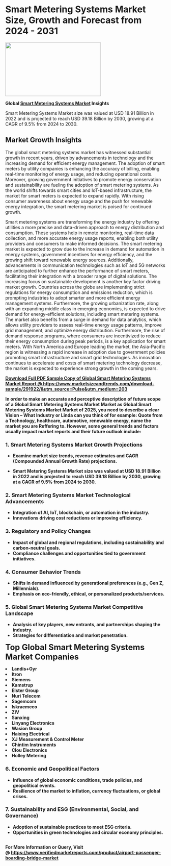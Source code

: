 <H1>Smart Metering Systems Market Size, Growth and Forecast from 2024 - 2031</H1><img class="aligncenter size-medium wp-image-584254" src="https://thirdeyenews.in/wp-content/uploads/2024/09/Global-Market-Research-300x168.jpeg" alt="" width="300" height="168" /><p><strong>Global&nbsp;<a href="https://www.marketsizeandtrends.com/download-sample/291922/&amp;utm_source=Pulse&amp;utm_medium=203">Smart Metering Systems Market</a> Insights</strong></p><p>Smart Metering Systems Market size was valued at USD 18.91 Billion in 2022 and is projected to reach USD 39.18 Billion by 2030, growing at a CAGR of 9.5% from 2024 to 2030.</p><p><h2>Market Growth Insights</h2> <p>The global smart metering systems market has witnessed substantial growth in recent years, driven by advancements in technology and the increasing demand for efficient energy management. The adoption of smart meters by utility companies is enhancing the accuracy of billing, enabling real-time monitoring of energy usage, and reducing operational costs. Moreover, growing government initiatives to promote energy conservation and sustainability are fueling the adoption of smart metering systems. As the world shifts towards smart cities and IoT-based infrastructure, the market for smart meters is expected to expand rapidly. With rising consumer awareness about energy usage and the push for renewable energy integration, the smart metering market is poised for continued growth.</p> <p><strong><a href="#"></a></strong></p> <p>Smart metering systems are transforming the energy industry by offering utilities a more precise and data-driven approach to energy distribution and consumption. These systems help in remote monitoring, real-time data collection, and more accurate energy usage reports, enabling both utility providers and consumers to make informed decisions. The smart metering market is expected to grow due to the increase in demand for automation in energy systems, government incentives for energy efficiency, and the growing shift toward renewable energy sources. Additionally, advancements in communication technologies such as IoT and 5G networks are anticipated to further enhance the performance of smart meters, facilitating their integration with a broader range of digital solutions. The increasing focus on sustainable development is another key factor driving market growth. Countries across the globe are implementing strict regulations for energy consumption and emissions reduction, which is prompting industries to adopt smarter and more efficient energy management systems. Furthermore, the growing urbanization rate, along with an expanding middle class in emerging economies, is expected to drive demand for energy-efficient solutions, including smart metering systems. The market also benefits from a surge in demand for data analytics, which allows utility providers to assess real-time energy usage patterns, improve grid management, and optimize energy distribution. Furthermore, the rise of demand response programs, where consumers are incentivized to reduce their energy consumption during peak periods, is a key application for smart meters. With North America and Europe leading the market, the Asia-Pacific region is witnessing a rapid increase in adoption due to government policies promoting smart infrastructure and smart grid technologies. As innovation continues to accelerate and costs of smart metering technology decrease, the market is expected to experience strong growth in the coming years. <p><strong><a href="#"></p><p><span class=""><strong>Download Full PDF Sample Copy of Global Smart Metering Systems Market Report</strong> @ <a href="https://www.marketsizeandtrends.com/download-sample/291922/&amp;utm_source=Pulse&amp;utm_medium=203" target="_blank">https://www.marketsizeandtrends.com/download-sample/291922/&amp;utm_source=Pulse&amp;utm_medium=203</a></span></p><p>In order to make an accurate and perceptive description of future scope of a Global&nbsp;Smart Metering Systems Market Market as Global&nbsp;Smart Metering Systems Market Market of 2025, you need to describe a clear Vision &ndash; What Industry or Linda can you think of for example: Quote from a Technology, healthcare, automotive, renewable energy, name the market you are Reffering to. However, some general trends and factors usually impact market reports and their future outlook include:</p><h3>1.&nbsp;<strong>Smart Metering Systems Market Growth Projections</strong></h3><ul><li>Examine market size trends, revenue estimates and CAGR (Compounded Annual Growth Rate) projections.</li><li><p>Smart Metering Systems Market size was valued at USD 18.91 Billion in 2022 and is projected to reach USD 39.18 Billion by 2030, growing at a CAGR of 9.5% from 2024 to 2030.</p></li></ul><h3>2.&nbsp;<strong>Smart Metering Systems Market Technological Advancements</strong></h3><ul><li>Integration of AI, IoT, blockchain, or automation in the industry.</li><li>Innovations driving cost reductions or improving efficiency.</li></ul><h3>3.&nbsp;<strong>Regulatory and Policy Changes</strong></h3><ul><li>Impact of global and regional regulations, including sustainability and carbon-neutral goals.</li><li>Compliance challenges and opportunities tied to government initiatives.</li></ul><h3>4.&nbsp;<strong>Consumer Behavior Trends</strong></h3><ul><li>Shifts in demand influenced by generational preferences (e.g., Gen Z, Millennials).</li><li>Emphasis on eco-friendly, ethical, or personalized products/services.</li></ul><h3>5.&nbsp;<strong>Global Smart Metering Systems Market Competitive Landscape</strong></h3><ul><li>Analysis of key players, new entrants, and partnerships shaping the industry.</li><li>Strategies for differentiation and market penetration.</li></ul><p data-pm-slice="1 1 []"><span style="color: inherit; font-family: inherit; font-size: 25px;">Top Global Smart Metering Systems Market Companies</span></p><div class="" data-test-id=""><p><li>Landis+Gyr</li><li> Itron</li><li> Siemens</li><li> Kamstrup</li><li> Elster Group</li><li> Nuri Telecom</li><li> Sagemcom</li><li> Iskraemeco</li><li> ZIV</li><li> Sanxing</li><li> Linyang Electronics</li><li> Wasion Group</li><li> Haixing Electrical</li><li> XJ Measurement & Control Meter</li><li> Chintim Instruments</li><li> Clou Electronics</li><li> Holley Metering</li></p></div><h3>6.&nbsp;<strong>Economic and Geopolitical Factors</strong></h3><ul><li>Influence of global economic conditions, trade policies, and geopolitical events.</li><li>Resilience of the market to inflation, currency fluctuations, or global crises.</li></ul><h3>7.&nbsp;<strong>Sustainability and ESG (Environmental, Social, and Governance)</strong></h3><ul><li>Adoption of sustainable practices to meet ESG criteria.</li><li>Opportunities in green technologies and circular economy principles.</li></ul><h2><strong style="font-size: 14px;">For More Information or Query, Visit @&nbsp;</strong><a style="background-color: #ffffff; font-size: 14px;" href="https://www.marketsizeandtrends.com/report/smart-metering-systems-market/" target="_blank">https://www.verifiedmarketreports.com/product/airport-passenger-boarding-bridge-market</a></h2>
